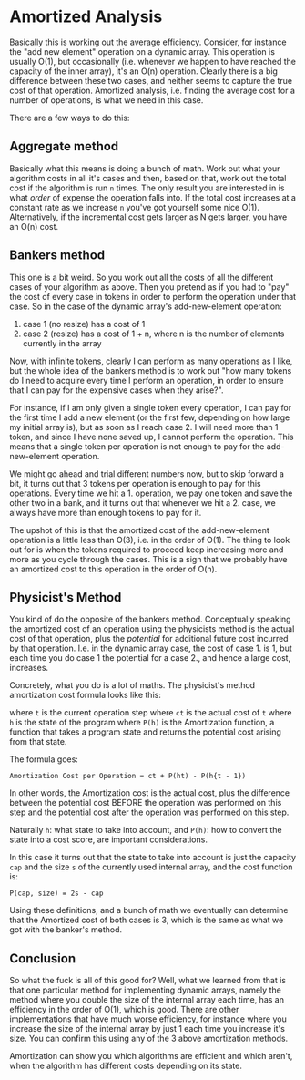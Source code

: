 # Amortized Analysis

Basically this is working out the average efficiency. Consider, for instance the "add new element" operation on a dynamic array. This operation is usually O(1), but occasionally (i.e. whenever we happen to have reached the capacity of the inner array), it's an O(n) operation. Clearly there is a big difference between these two cases, and neither seems to capture the true cost of that operation. Amortized analysis, i.e. finding the average cost for a number of operations, is what we need in this case.

There are a few ways to do this:

## Aggregate method

Basically what this means is doing a bunch of math. Work out what your algorithm costs in all it's cases and then, based on that, work out the total cost if the algorithm is run `n` times. The only result you are interested in is what *order* of expense the operation falls into. If the total cost increases at a constant rate as we increase `n` you've got yourself some nice O(1). Alternatively, if the incremental cost gets larger as N gets larger, you have an O(n) cost.

## Bankers method

This one is a bit weird. So you work out all the costs of all the different cases of your algorithm as above. Then you pretend as if you had to "pay" the cost of every case in tokens in order to perform the operation under that case. So in the case of the dynamic array's add-new-element operation:

1. case 1 (no resize) has a cost of 1
2. case 2 (resize) has a cost of 1 + n, where n is the number of elements currently in the array

Now, with infinite tokens, clearly I can perform as many operations as I like, but the whole idea of the bankers method is to work out "how many tokens do I need to acquire every time I perform an operation, in order to ensure that I can pay for the expensive cases when they arise?".

For instance, if I am only given a single token every operation, I can pay for the first time I add a new element (or the first few, depending on how large my initial array is), but as soon as I reach case 2. I will need more than 1 token, and since I have none saved up, I cannot perform the operation. This means that a single token per operation is not enough to pay for the add-new-element operation.

We might go ahead and trial different numbers now, but to skip forward a bit, it turns out that 3 tokens per operation is enough to pay for this operations. Every time we hit a 1. operation, we pay one token and save the other two in a bank, and it turns out that whenever we hit a 2. case, we always have more than enough tokens to pay for it.

The upshot of this is that the amortized cost of the add-new-element operation is a little less than O(3), i.e. in the order of O(1). The thing to look out for is when the tokens required to proceed keep increasing more and more as you cycle through the cases. This is a sign that we probably have an amortized cost to this operation in the order of O(n).

## Physicist's Method

You kind of do the opposite of the bankers method. Conceptually speaking the amortized cost of an operation using the physicists method is the actual cost of that operation, plus the *potential* for additional future cost incurred by that operation. I.e. in the dynamic array case, the cost of case 1. is 1, but each time you do case 1 the potential for a case 2., and hence a large cost, increases.

Concretely, what you do is a lot of maths. The physicist's method amortization cost formula looks like this:

where `t` is the current operation step
where `ct` is the actual cost of `t`
where `h` is the state of the program
where `P(h)` is the Amortization function, a function that takes a program state and returns the potential cost arising from that state.

The formula goes:

    Amortization Cost per Operation = ct + P(ht) - P(h{t - 1})

In other words, the Amortization cost is the actual cost, plus the difference between the potential cost BEFORE the operation was performed on this step and the potential cost after the operation was performed on this step.

Naturally `h`: what state to take into account, and `P(h)`: how to convert the state into a cost score, are important considerations.

In this case it turns out that the state to take into account is just the capacity `cap` and the size `s` of the currently used internal array, and the cost function is:

    P(cap, size) = 2s - cap

Using these definitions, and a bunch of math we eventually can determine that the Amortized cost of both cases is 3, which is the same as what we got with the banker's method.


## Conclusion

So what the fuck is all of this good for? Well, what we learned from that is that one particular method for implementing dynamic arrays, namely the method where you double the size of the internal array each time, has an efficiency in the order of O(1), which is good. There are other implementations that have much worse efficiency, for instance where you increase the size of the internal array by just 1 each time you increase it's size. You can confirm this using any of the 3 above amortization methods.

Amortization can show you which algorithms are efficient and which aren't, when the algorithm has different costs depending on its state.